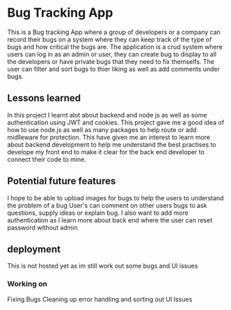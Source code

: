 # Bug Tracking App
 This is a Bug tracking App where a group of developers or a company can record their bugs on a system where they can keep track of the type of bugs and how critical the bugs are. The application is a crud system where users can log in as an admin or user, they can create bug to display to all the developers or have private bugs that they need to fix themselfs. The user can filter and sort bugs to thier liking as well as add comments under bugs.

## Lessons learned
In this project I learnt alot about backend and node js as well as some authentication using JWT and cookies. This project gave me a good idea of how to use node.js as well as many packages to help route or add midlleware for protection. This have given me an interest to learn more about backend development to help me understand the best practises to develope my front end to make it clear for the back end developer to connect their code to mine.

## Potential future features
I hope to be able to upload images for bugs to help the users to understand the problem of a bug
User's can comment on other users bugs to ask questions, supply ideas or explain bug. 
I also want to add more authentication as I learn more about back end where the user can reset password without admin


## deployment
This is not hosted yet as im still work out some bugs and UI issues

### Working on
Fixing Bugs
Cleaning up error handling
and sorting out UI Issues


